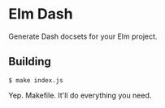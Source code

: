 # Elm Dash

Generate Dash docsets for your Elm project.

## Building

```
$ make index.js
```

Yep. Makefile. It'll do everything you need.
